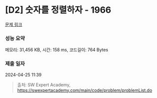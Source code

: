 # [D2] 숫자를 정렬하자 - 1966 

[문제 링크](https://swexpertacademy.com/main/code/problem/problemDetail.do?contestProbId=AV5PrmyKAWEDFAUq) 

### 성능 요약

메모리: 31,456 KB, 시간: 158 ms, 코드길이: 764 Bytes

### 제출 일자

2024-04-25 11:39



> 출처: SW Expert Academy, https://swexpertacademy.com/main/code/problem/problemList.do